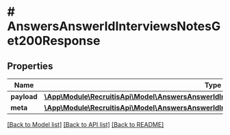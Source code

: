 # # AnswersAnswerIdInterviewsNotesGet200Response

## Properties

Name | Type | Description | Notes
------------ | ------------- | ------------- | -------------
**payload** | [**\App\Module\RecruitisApi\Model\AnswersAnswerIdInterviewsNotesGet200ResponsePayloadInner[]**](AnswersAnswerIdInterviewsNotesGet200ResponsePayloadInner.md) |  | [optional]
**meta** | [**\App\Module\RecruitisApi\Model\AnswersAnswerIdInterviewsNotesGet200ResponseMeta**](AnswersAnswerIdInterviewsNotesGet200ResponseMeta.md) |  | [optional]

[[Back to Model list]](../../README.md#models) [[Back to API list]](../../README.md#endpoints) [[Back to README]](../../README.md)
